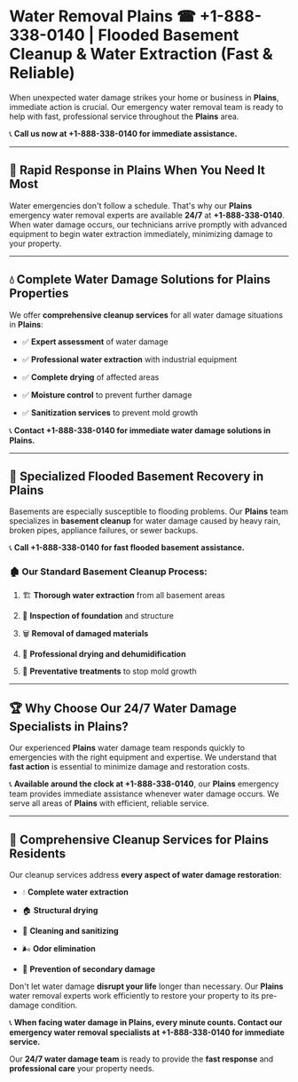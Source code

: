 # Water Removal Plains ☎ +1-888-338-0140 | Flooded Basement Cleanup & Water Extraction (Fast & Reliable)

When unexpected water damage strikes your home or business in **Plains**, immediate action is crucial. Our emergency water removal team is ready to help with fast, professional service throughout the **Plains** area. 

📞 **Call us now at +1-888-338-0140 for immediate assistance.**
---
## 🚀 Rapid Response in Plains When You Need It Most
Water emergencies don't follow a schedule. That's why our **Plains** emergency water removal experts are available **24/7** at **+1-888-338-0140**. When water damage occurs, our technicians arrive promptly with advanced equipment to begin water extraction immediately, minimizing damage to your property.
---
## 💧 Complete Water Damage Solutions for Plains Properties
We offer **comprehensive cleanup services** for all water damage situations in **Plains**:
- ✅ **Expert assessment** of water damage  
- ✅ **Professional water extraction** with industrial equipment  
- ✅ **Complete drying** of affected areas  
- ✅ **Moisture control** to prevent further damage  
- ✅ **Sanitization services** to prevent mold growth  
📞 **Contact +1-888-338-0140 for immediate water damage solutions in Plains.**
---
## 🌊 Specialized Flooded Basement Recovery in Plains
Basements are especially susceptible to flooding problems. Our **Plains** team specializes in **basement cleanup** for water damage caused by heavy rain, broken pipes, appliance failures, or sewer backups. 
📞 **Call +1-888-338-0140 for fast flooded basement assistance.**
### 🏚️ Our Standard Basement Cleanup Process:
1. 🏗️ **Thorough water extraction** from all basement areas  
2. 🔎 **Inspection of foundation** and structure  
3. 🗑️ **Removal of damaged materials**  
4. 💨 **Professional drying and dehumidification**  
5. 🚫 **Preventative treatments** to stop mold growth  
---
## 🏆 Why Choose Our 24/7 Water Damage Specialists in Plains?
Our experienced **Plains** water damage team responds quickly to emergencies with the right equipment and expertise. We understand that **fast action** is essential to minimize damage and restoration costs.
📞 **Available around the clock at +1-888-338-0140**, our **Plains** emergency team provides immediate assistance whenever water damage occurs. We serve all areas of **Plains** with efficient, reliable service.
---
## 🧹 Comprehensive Cleanup Services for Plains Residents
Our cleanup services address **every aspect of water damage restoration**:
- 💧 **Complete water extraction**  
- 🏠 **Structural drying**  
- 🧼 **Cleaning and sanitizing**  
- 🌬️ **Odor elimination**  
- 🚫 **Prevention of secondary damage**  
Don't let water damage **disrupt your life** longer than necessary. Our **Plains** water removal experts work efficiently to restore your property to its pre-damage condition.
📞 **When facing water damage in Plains, every minute counts. Contact our emergency water removal specialists at +1-888-338-0140 for immediate service.**
Our **24/7 water damage team** is ready to provide the **fast response** and **professional care** your property needs.

